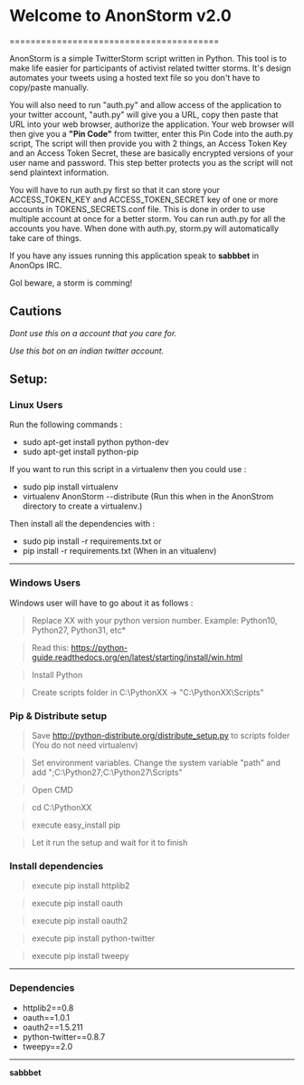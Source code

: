 # Welcome to AnonStorm v2.0
========================================

AnonStorm is a simple TwitterStorm script written in Python.
This tool is to make life easier for participants of activist related twitter storms.
It's design automates your tweets using a hosted text file so you don't have to copy/paste manually.

You will also need to run "auth.py" and allow access of the application to your twitter account,
"auth.py" will give you a URL, copy then paste that URL into your web browser, authorize the application.
Your web browser will then give you a __"Pin Code"__ from twitter, enter this Pin Code into the auth.py script,
The script will then provide you with 2 things, an Access Token Key and an Access Token Secret, these are 
basically encrypted versions of your user name and password. This step better protects you as the script
will not send plaintext information.

You will have to run auth.py first so that it can store your ACCESS_TOKEN_KEY and ACCESS_TOKEN_SECRET key of one or more accounts in TOKENS_SECRETS.conf file.
This is done in order to use multiple account at once for a better storm.
You can run auth.py for all the accounts you have.
When done with auth.py, storm.py will automatically take care of things.

If you have any issues running this application speak to __sabbbet__ in AnonOps IRC.

GoI beware, a storm is comming!


## Cautions 

_Dont use this on a account that you care for._

_Use this bot on an indian twitter account._

## Setup:

### Linux Users

Run the following commands :

* sudo apt-get install python python-dev
* sudo apt-get install python-pip

If you want to run this script in a virtualenv then you could use :
* sudo pip install virtualenv
* virtualenv AnonStorm --distribute (Run this when in the AnonStrom directory to create a virtualenv.)

Then install all the dependencies with :

* sudo pip install -r requirements.txt
  or
* pip install -r requirements.txt (When in an vitualenv)

-------------------------------------------

### Windows Users

Windows user will have to go about it as follows :

> Replace XX with your python version number. Example: Python10, Python27, Python31, etc*

> Read this: https://python-guide.readthedocs.org/en/latest/starting/install/win.html

> Install Python

> Create scripts folder in C:\PythonXX -> "C:\PythonXX\Scripts"

### Pip & Distribute setup

> Save http://python-distribute.org/distribute_setup.py to scripts folder (You do not need virtualenv)

> Set environment variables. Change the system variable "path" and add ";C:\Python27\;C:\Python27\Scripts\"

> Open CMD

> cd C:\PythonXX

> execute easy_install pip

> Let it run the setup and wait for it to finish

### Install dependencies

> execute pip install httplib2

> execute pip install oauth

> execute pip install oauth2

> execute pip install python-twitter

> execute pip install tweepy

----------------------------------------------

### Dependencies

* httplib2==0.8
* oauth==1.0.1
* oauth2==1.5.211
* python-twitter==0.8.7
* tweepy==2.0

--------------------------------------------


__sabbbet__
